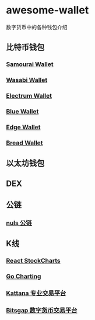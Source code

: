 # awesome-wallet
数字货币中的各种钱包介绍

## 比特币钱包

### [Samourai Wallet](https://samouraiwallet.com/)

### [Wasabi Wallet](https://www.wasabiwallet.io/)

### [Electrum Wallet](https://electrum.org/#home)
### [Blue Wallet](https://github.com/bluewallet/bluewallet)
### [Edge Wallet](https://github.com/EdgeApp)
### [Bread Wallet](https://github.com/breadwallet/breadwallet-android)

## 以太坊钱包

## DEX

### [](https://github.com/OasisDEX/oasis-react)

## 公链

### [nuls 公链](https://github.com/nuls-io/nuls-v2)

## K线

### [React StockCharts](https://github.com/rrag/react-stockcharts)
### [Go Charting](https://gocharting.com)
### [Kattana 专业交易平台](https://kattana.trade/pricing.html)
### [Bitsgap 数字货币交易平台](https://bitsgap.com/)
